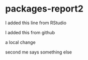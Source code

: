 # packages-report2

I added this line from RStudio

I added this from github

 a local change
 
 second me says something else
